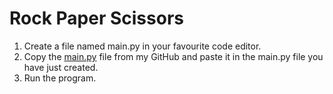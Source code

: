 # Rock Paper Scissors
1. Create a file named main.py in your favourite code editor.
2. Copy the [main.py](main.py) file from my GitHub and paste it in the main.py file you have just created.
3. Run the program.
